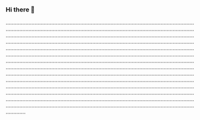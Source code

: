 ### Hi there 👋

.....................................................................................................................................................................................................................................................................................................................................................................................................................................................................................................................................................................................................................................................................................................................................................................................................................................................................................................................................................................................................................................................................................................................................................................................................................................................................................................................................................................................................................................................................................................................................................................................................................................................................................................................................................................................................................